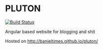 # PLUTON

[![Build Status](https://travis-ci.org/banielTimes/pluton.svg?branch=master)](https://travis-ci.org/banielTimes/pluton)


Angular based website for blogging and shit

Hosted on http://banieltimes.github.io/pluton/
